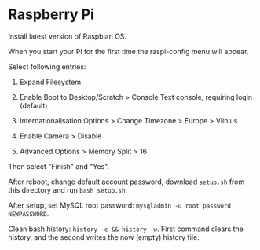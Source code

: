 # Raspberry Pi

Install latest version of Raspbian OS.

When you start your Pi for the first time the raspi-config menu will appear.

Select following entries:

1) Expand Filesystem

3) Enable Boot to Desktop/Scratch > Console Text console, requiring login (default)

4) Internationalisation Options > Change Timezone > Europe > Vilnius

5) Enable Camera > Disable

8) Advanced Options > Memory Split > 16

Then select "Finish" and "Yes".

After reboot, change default account password, download `setup.sh` from this
directory and run `bash setup.sh`.

After setup, set MySQL root password: `mysqladmin -u root password NEWPASSWORD`.

Clean bash history: `history -c && history -w`. First command clears the history,
and the second writes the now (empty) history file.